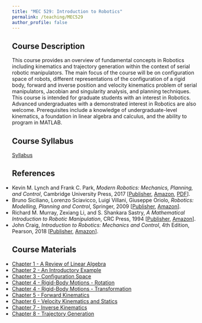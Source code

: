 ```yaml
---
title: "MEC 529: Introduction to Robotics"
permalink: /teaching/MEC529
author_profile: false
---
```


## Course Description
This course provides an overview of fundamental concepts in Robotics including kinematics and trajectory generation within the context of serial robotic manipulators. The main focus of the course will be on configuration space of robots, different representations of the configuration of a rigid body, forward and inverse position and velocity kinematics problem of serial manipulators, Jacobian and singularity analysis, and planning techniques. This course is intended for graduate students with an interest in Robotics. Advanced undergraduates with a demonstrated interest in Robotics are also welcome. Prerequisites include a knowledge of undergraduate-level kinematics, a foundation in linear algebra and calculus, and the ability to program in MATLAB.

## Course Syllabus
[Syllabus](https://aminfakhari.github.io/_pages/teaching/MEC529/MEC529_Syllabus_Spring2023.pdf)

## References
<ul style="margin-left: 0; padding-left: 0; list-style-type: disc;">
    <li>
        Kevin M. Lynch and Frank C. Park, <i>Modern Robotics: Mechanics, Planning, and Control</i>, Cambridge University Press, 2017
        [<a href="https://www.cambridge.org/us/academic/subjects/computer-science/computer-graphics-image-processing-and-robotics/modern-robotics-mechanics-planning-and-control" target="_blank"><u>Publisher</u></a>,
        <a href="https://www.amazon.com/gp/product/1107156300/" target="_blank"><u>Amazon</u></a>,
        <a href="http://hades.mech.northwestern.edu/images/2/2e/MR-largefont-v2.pdf" target="_blank"><u>PDF</u></a>].
    </li>
    <li>
        Bruno Siciliano, Lorenzo Sciavicco, Luigi Villani, Giuseppe Oriolo, <i>Robotics: Modelling, Planning and Control</i>, Springer, 2009
        [<a href="https://link.springer.com/book/10.1007/978-1-84628-642-1" target="_blank"><u>Publisher</u></a>,
        <a href="https://www.amazon.com/Robotics-Modelling-Planning-Textbooks-Processing/dp/1846286417" target="_blank"><u>Amazon</u></a>].
    </li>
    <li>
        Richard M. Murray, Zexiang Li, and S. Shankara Sastry, <i>A Mathematical Introduction to Robotic Manipulation</i>, CRC Press, 1994
        [<a href="https://www.routledge.com/A-Mathematical-Introduction-to-Robotic-Manipulation/Murray-Li-Sastry/p/book/9780849379819" target="_blank"><u>Publisher</u></a>,
        <a href="https://www.amazon.com/Mathematical-Introduction-Robotic-Manipulation/dp/0849379814" target="_blank"><u>Amazon</u></a>].
    </li>
    <li>
        John Craig, <i>Introduction to Robotics: Mechanics and Control</i>, 4th Edition, Pearson, 2018
        [<a href="https://www.pearson.com/en-us/subject-catalog/p/introduction-to-robotics-mechanics-and-control/P200000003304/9780137848744" target="_blank"><u>Publisher</u></a>,
        <a href="https://www.amazon.com/Introduction-Robotics-Mechanics-Control-4th/dp/0133489795" target="_blank"><u>Amazon</u></a>].
    </li>
</ul>



## Course Materials
<ul style="margin-left: 0; padding-left: 0; list-style-type: disc;">
    <li><a href="https://aminfakhari.github.io/_pages/teaching/MEC529/Chapter_1_-_A_Review_of_Linear_Algebra.pdf">Chapter 1 - A Review of Linear Algebra</a></li>
    <li><a href="https://aminfakhari.github.io/_pages/teaching/MEC529/Chapter_2_-_An_Introductory_Example.pdf">Chapter 2 - An Introductory Example</a></li>
    <li><a href="https://aminfakhari.github.io/_pages/teaching/MEC529/Chapter_3_-_Configuration_Space.pdf">Chapter 3 - Configuration Space</a></li>
    <li><a href="https://aminfakhari.github.io/_pages/teaching/MEC529/Chapter_4_-_Rigid-Body_Motions_-_Rotation.pdf">Chapter 4 - Rigid-Body Motions - Rotation</a></li>
    <li><a href="https://aminfakhari.github.io/_pages/teaching/MEC529/Chapter_4_-_Rigid-Body_Motions_-_Transformation.pdf">Chapter 4 - Rigid-Body Motions - Transformation</a></li>
    <li><a href="https://aminfakhari.github.io/_pages/teaching/MEC529/Chapter_5_-_Forward_Kinematics.pdf">Chapter 5 - Forward Kinematics</a></li>
    <li><a href="https://aminfakhari.github.io/_pages/teaching/MEC529/Chapter_6_-_Velocity_Kinematics_and_Statics.pdf">Chapter 6 - Velocity Kinematics and Statics</a></li>
    <li><a href="https://aminfakhari.github.io/_pages/teaching/MEC529/Chapter_7_-_Inverse_Kinematics.pdf">Chapter 7 - Inverse Kinematics</a></li>
    <li><a href="https://aminfakhari.github.io/_pages/teaching/MEC529/Chapter_8_-_Trajectory_Generation.pdf">Chapter 8 - Trajectory Generation</a></li>
</ul>
